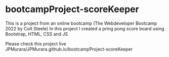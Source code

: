 # bootcampProject-scoreKeeper

This is a project from an online bootcamp (The Webdeveloper Bootcamp 2022 by Colt Steele)
In this project I created a pring pong score board using Bootstrap, HTML, CSS and JS

Please check this project live JPMurara/JPMurara.github.io/bootcampProject-scoreKeeper
